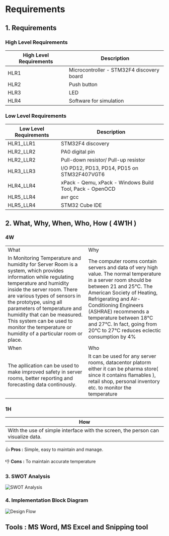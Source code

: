 # Requirements

## 1. Requirements
### High Level Requirements
| High Level Requirements  | Description |
| ------------- | ------------- |
| HLR1  | Microcontroller - STM32F4 discovery board |
| HLR2  | Push button |
| HLR3  | LED |
| HLR4  | Software for simulation |

### Low Level Requirements
| Low Level Requirements	  | Description |
| ------------- | ------------- |
| HLR1_LLR1 | STM32F4 discovery  |
| HLR2_LLR2 | PA0 digital pin |
| HLR2_LLR2 | Pull-down resistor/ Pull-up resistor  |
| HLR3_LLR3 | I/O PD12, PD13, PD14, PD15 on STM32F407VGT6 |
| HLR4_LLR4 | xPack - Qemu, xPack - Windows Build Tool, Pack - OpenOCD  |
| HLR5_LLR4 | avr gcc  |
| HLR5_LLR4 | STM32 Cube IDE  |

## 2. What, Why, When, Who, How ( 4W1H )
### 4W
|   |   |
| ----------- | ----------- |
| What | Why |
| In Monitoring Temperature and humidity for Server Room is a system, which provides information while regulating temperature and humidity inside the server room. There are various types of sensors in the prototype, using all parameters of temperature and humidity that can be measured. This system can be used to monitor the temperature or humidity of a particular room or place. | The computer rooms contain servers and data of very high value. The normal temperature in a server room should be between 21 and 25°C. The American Society of Heating, Refrigerating and Air-Conditioning Engineers (ASHRAE) recommends a temperature between 18°C and 27°C. In fact, going from 20°C to 27°C reduces eclectic consumption by 4% |
| When | Who |
| The apllication can be used to make improved safety in server rooms, better reporting and forecasting data continously. | It can be used for any server rooms, datacentor platorm either it can be pharma store( since it contains flamables ), retail shop, personal inventory etc. to monitor the temperature |

### 1H
| How |
| ----- |
|With the use of simple interface with the screen, the person can visualize data. |

 :+1: **Pros :**  Simple, easy to maintain and manage. 
 
 :-1: **Cons :**  To maintain accurate temperature
 
### 3. SWOT Analysis
![SWOT Analysis](https://github.com/Lokesh12121/M2_Room_Temperatue_Monitering_SYS/blob/main/1_Requirements/swot.PNG)
  
### 4. Implementation Block Diagram 
![Design Flow](https://github.com/Lokesh12121/M2_Room_Temperatue_Monitering_SYS/blob/main/1_Requirements/block_diagram.PNG)

## Tools : MS Word, MS Excel and Snipping tool
